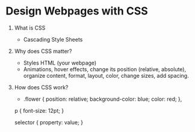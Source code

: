 # Design Webpages with CSS

1. What is CSS

    - Cascading Style Sheets

2. Why does CSS matter?

    - Styles HTML (your webpage)
    - Animations, hover effects, change its position (relative, absolute), organize content, format, layout, color, change sizes, add spacing.
3. How does CSS work?

    - .flower {
        position: relative;
        background-color: blue;
        color: red;
    },

    p {
        font-size: 12pt;
    }

    selector {
        property: value;
    }
